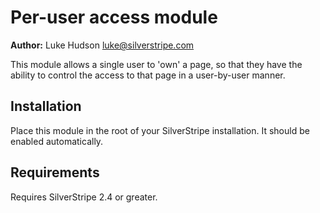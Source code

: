 Per-user access module
=================

**Author:**  Luke Hudson <luke@silverstripe.com>

This module allows a single user to 'own' a page, so that they have the ability
to control the access to that page in a user-by-user manner.

Installation
------------
Place this module in the root of your SilverStripe installation.  It should be enabled automatically.


Requirements
------------
Requires SilverStripe 2.4 or greater.
